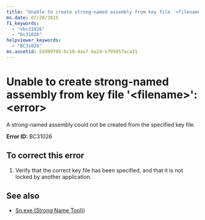 ```yaml
---
title: "Unable to create strong-named assembly from key file '<filename>': <error>"
ms.date: 07/20/2015
f1_keywords: 
  - "vbc31026"
  - "bc31026"
helpviewer_keywords: 
  - "BC31026"
ms.assetid: 5dd09785-bc10-4ae7-ba24-b795057aca31
---
```

# Unable to create strong-named assembly from key file '\<filename>': \<error>

A strong-named assembly could not be created from the specified key file.  
  
 **Error ID:** BC31026  
  
## To correct this error  
  
1. Verify that the correct key file has been specified, and that it is not locked by another application.  
  
## See also

- [Sn.exe (Strong Name Tool)](../../../framework/tools/sn-exe-strong-name-tool.md))
